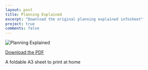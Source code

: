 ```yaml
---
layout: post
title: Planning Explained
excerpt: "Download the original planning explained infosheet"
project: true
comments: false
---
```



![Planning Explained](https://github.com/ConcreteAction/concreteaction.github.io/blob/master/assets/img/PlanningExplained_Excerpt.jpg)

[Download the PDF](https://concreteaction.net/rsrcs/PlanningExplained.pdf "Planning Explained") 

A foldable A3 sheet to print at home

